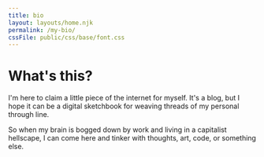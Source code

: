 ```yaml
---
title: bio
layout: layouts/home.njk
permalink: /my-bio/
cssFile: public/css/base/font.css
---
```

# What's this?
I'm here to claim a little piece of the internet for myself. It's a blog, but I hope it can be a digital sketchbook for weaving threads of my personal through line.

So when my brain is bogged down by work and living in a capitalist hellscape, I can come here and tinker with thoughts, art, code, or something else.
